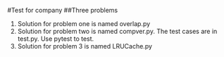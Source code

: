 #Test for company
##Three problems

1. Solution for problem one is named overlap.py
2. Solution for problem two is named compver.py. The test cases are in test.py. Use pytest to test. 
3. Solution for problem 3 is named LRUCache.py


